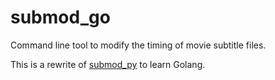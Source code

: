 # submod_go
Command line tool to modify the timing of movie subtitle files.

This is a rewrite of [submod_py](https://github.com/DavidDeprost/submod_py) to learn Golang.
